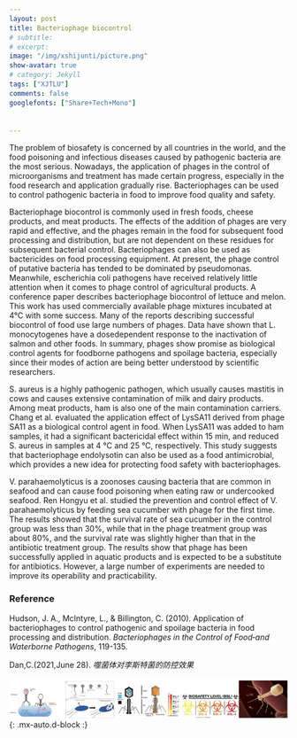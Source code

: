 ```yaml
---
layout: post
title: Bacteriophage biocontrol 
# subtitle:
# excerpt: 
image: "/img/xshijunti/picture.png"
show-avatar: true
# category: Jekyll
tags: ["XJTLU"]
comments: false
googlefonts: ["Share+Tech+Mono"]


---
```






The problem of biosafety is concerned by all countries in the world, and the food poisoning and infectious diseases caused by pathogenic bacteria are the most serious. Nowadays, the application of phages in the control of microorganisms and treatment has made certain progress, especially in the food research and application gradually rise. Bacteriophages can be used to control pathogenic bacteria in food to improve food quality and safety.



Bacteriophage biocontrol is commonly used in fresh foods, cheese products, and meat products. The effects of the addition of phages are very rapid and effective, and the phages remain in the food for subsequent food processing and distribution, but are not dependent on these residues for subsequent bacterial control. Bacteriophages can also be used as bactericides on food processing equipment. At present, the phage control of putative bacteria has tended to be dominated by pseudomonas. Meanwhile, escherichia coli pathogens have received relatively little attention when it comes to phage control of agricultural products. A conference paper describes bacteriophage biocontrol of lettuce and melon. This work has used commercially available phage mixtures incubated at 4°C with some success. Many of the reports describing successful biocontrol of food use large numbers of phages. Data have shown that L. monocytogenes have a dosedependent response to the inactivation of salmon and other foods. In summary, phages show promise as biological control agents for foodborne pathogens and spoilage bacteria, especially since their modes of action are being better understood by scientific researchers.



S. aureus is a highly pathogenic pathogen, which usually causes mastitis in cows and causes extensive contamination of milk and dairy products. Among meat products, ham is also one of the main contamination carriers. Chang et al. evaluated the application effect of LysSA11 derived from phage SA11 as a biological control agent in food. When LysSA11 was added to ham samples, it had a significant bactericidal effect within 15 min, and reduced S. aureus in samples at 4 ℃ and 25 ℃, respectively. This study suggests that bacteriophage endolysotin can also be used as a food antimicrobial, which provides a new idea for protecting food safety with bacteriophages.



V. parahaemolyticus is a zoonoses causing bacteria that are common in seafood and can cause food poisoning when eating raw or undercooked seafood. Ren Hongyu et al. studied the prevention and control effect of V. parahaemolyticus by feeding sea cucumber with phage for the first time. The results showed that the survival rate of sea cucumber in the control group was less than 30%, while that in the phage treatment group was about 80%, and the survival rate was slightly higher than that in the antibiotic treatment group. The results show that phage has been successfully applied in aquatic products and is expected to be a substitute for antibiotics. However, a large number of experiments are needed to improve its operability and practicability.



### Reference

Hudson, J. A., McIntyre, L., & Billington, C. (2010). Application of bacteriophages to control pathogenic and spoilage bacteria in food processing and distribution. *Bacteriophages in the Control of Food‐and Waterborne Pathogens*, 119-135.

Dan,C.(2021,June 28). *噬菌体对李斯特菌的防控效果*

![With locked user](/img/xshijunti/picture1.png){: .mx-auto.d-block :}

